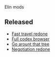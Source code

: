 Elin mods

## Released
- [Fast travel redone](./FastTravelRedone/)
- [Full codex browser](./FullCodexBrowser/)
- [Go arount that tree](./GoArountThatTree/)
- [Negotiation redone](./NegotiationRedone/)
